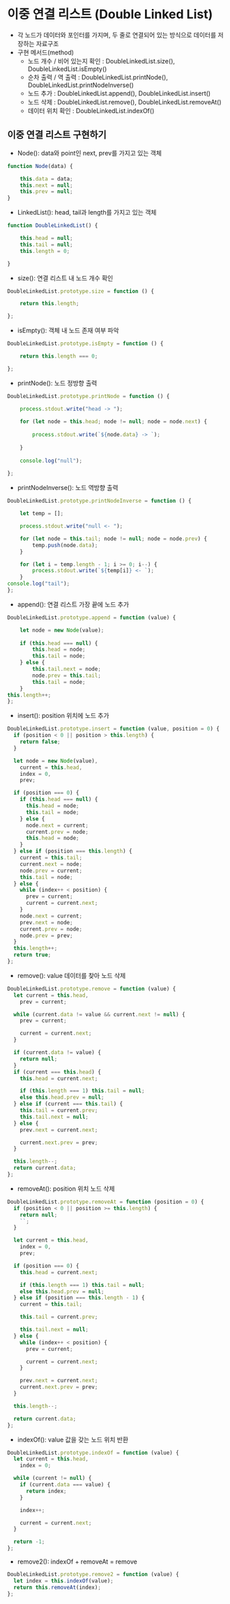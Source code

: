 # 이중 연결 리스트 (Double Linked List)

- 각 노드가 데이터와 포인터를 가지며, 두 줄로 연결되어 있는 방식으로 데이터를 저장하는 자료구조
- 구현 메서드(method)
    - 노드 개수 / 비어 있는지 확인 : DoubleLinkedList.size(), DoubleLinkedList.isEmpty()
    - 순차 출력 / 역 출력 : DoubleLinkedList.printNode(), DoubleLinkedList.printNodeInverse()
    - 노드 추가 : DoubleLinkedList.append(), DoubleLinkedList.insert()
    - 노드 삭제 : DoubleLinkedList.remove(), DoubleLinkedList.removeAt()
    - 데이터 위치 확인 : DoubleLinkedList.indexOf()

## 이중 연결 리스트 구현하기

- Node(): data와 point인 next, prev를 가지고 있는 객체

```jsx
function Node(data) {

	this.data = data;
	this.next = null;
	this.prev = null;
}
```

- LinkedList(): head, tail과 length를 가지고 있는 객체

```jsx
function DoubleLinkedList() {

	this.head = null;
	this.tail = null;
	this.length = 0;

}
```

- size(): 연결 리스트 내 노드 개수 확인

```jsx
DoubleLinkedList.prototype.size = function () {

	return this.length;

};
```

- isEmpty(): 객체 내 노드 존재 여부 파악

```jsx
DoubleLinkedList.prototype.isEmpty = function () {

	return this.length === 0;

};
```

- printNode(): 노드 정방향 출력

```jsx
DoubleLinkedList.prototype.printNode = function () {

	process.stdout.write("head -> ");
	
	for (let node = this.head; node != null; node = node.next) {
	
		process.stdout.write(`${node.data} -> `);	
	
	}
	
	console.log("null");
	
};
```

- printNodeInverse(): 노드 역방향 출력

```jsx
DoubleLinkedList.prototype.printNodeInverse = function () {

	let temp = [];

	process.stdout.write("null <- ");

	for (let node = this.tail; node != null; node = node.prev) {
		temp.push(node.data);
	}

	for (let i = temp.length - 1; i >= 0; i--) {
		process.stdout.write(`${temp[i]} <- `);
	}
console.log("tail");
};
```

- append(): 연결 리스트 가장 끝에 노드 추가

```jsx
DoubleLinkedList.prototype.append = function (value) {

	let node = new Node(value);
	
	if (this.head === null) {
		this.head = node;
		this.tail = node;
	} else {
		this.tail.next = node;
		node.prev = this.tail;
		this.tail = node;	
	}
this.length++;	
};
```

- insert(): position 위치에 노드 추가

```jsx
DoubleLinkedList.prototype.insert = function (value, position = 0) {
  if (position < 0 || position > this.length) {
    return false;
  }

  let node = new Node(value),
    current = this.head,
    index = 0,
    prev;

  if (position === 0) {
    if (this.head === null) {
      this.head = node;
      this.tail = node;
    } else {
      node.next = current;
      current.prev = node;
      this.head = node;
    }
  } else if (position === this.length) {
    current = this.tail;
    current.next = node;
    node.prev = current;
    this.tail = node;
  } else {
    while (index++ < position) {
      prev = current;
      current = current.next;
    }
    node.next = current;
    prev.next = node;
    current.prev = node;
    node.prev = prev;
  }
  this.length++;
  return true;
};
```

- remove(): value 데이터를 찾아 노드 삭제

```jsx
DoubleLinkedList.prototype.remove = function (value) {
  let current = this.head,
    prev = current;

  while (current.data != value && current.next != null) {
    prev = current;

    current = current.next;
  }

  if (current.data != value) {
    return null;
  }
  if (current === this.head) {
    this.head = current.next;

    if (this.length === 1) this.tail = null;
    else this.head.prev = null;
  } else if (current === this.tail) {
    this.tail = current.prev;
    this.tail.next = null;
  } else {
    prev.next = current.next;

    current.next.prev = prev;
  }

  this.length--;
  return current.data;
};
```

- removeAt(): position 위치 노드 삭제

```jsx
DoubleLinkedList.prototype.removeAt = function (position = 0) {
  if (position < 0 || position >= this.length) {
    return null;
    ``;
  }

  let current = this.head,
    index = 0,
    prev;

  if (position === 0) {
    this.head = current.next;

    if (this.length === 1) this.tail = null;
    else this.head.prev = null;
  } else if (position === this.length - 1) {
    current = this.tail;

    this.tail = current.prev;

    this.tail.next = null;
  } else {
    while (index++ < position) {
      prev = current;

      current = current.next;
    }

    prev.next = current.next;
    current.next.prev = prev;
  }

  this.length--;

  return current.data;
};
```

- indexOf(): value 값을 갖는 노드 위치 반환

```jsx
DoubleLinkedList.prototype.indexOf = function (value) {
  let current = this.head,
    index = 0;

  while (current != null) {
    if (current.data === value) {
      return index;
    }

    index++;

    current = current.next;
  }

  return -1;
};
```

- remove2(): indexOf + removeAt = remove

```jsx
DoubleLinkedList.prototype.remove2 = function (value) {
  let index = this.indexOf(value);
  return this.removeAt(index);
};
```
